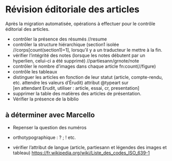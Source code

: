 # Révision éditoriale des articles

Après la migration automatisée, opérations à effectuer pour le contrôle éditorial des articles.

- contrôler la présence des résumés //resume
- contrôler la structure hiérarchique (section1 isolée //corps[count(section1)=1], lorsqu’il y a un traducteur le mettre à la fin.
- vérifier l’intégrité des notes (lorsque les notes débutent par un hyperlien, celui-ci a été supprimé) //partiesann/grnote/note 
- contrôler le nombre d’images dans chaque article fn:count(//figure)
- contrôle les tableaux
- distinguer les articles en fonction de leur statut (article, compte-rendu, etc. attendre les valeurs d’Érudit) attribut @typeart sur <article> [en attendant Erudit, utiliser : article, essai, cr, presentation]
- supprimer la table des matières des articles de présentation.
- Vérifier la présence de la biblio

## à déterminer avec Marcello

- Repenser la question des numéros
- orthotypographique : ? ; ! etc.


- vérifier l’attribut de langue (article, partiesann et légendes des images et tableau) https://fr.wikipedia.org/wiki/Liste_des_codes_ISO_639-1
